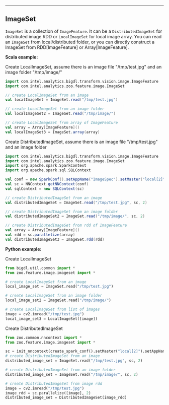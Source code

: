 ---
## **ImageSet**
`ImageSet` is a collection of `ImageFeature`.
It can be a `DistributedImageSet` for distributed image RDD or
 `LocalImageSet` for local image array.
You can read an `ImageSet` from local/distributed folder,
or you can directly construct a ImageSet from RDD[ImageFeature] or Array[ImageFeature].

**Scala example:**

Create LocalImageSet, assume there is an image file "/tmp/test.jpg"
and an image folder "/tmp/image/"

```scala
import com.intel.analytics.bigdl.transform.vision.image.ImageFeature
import com.intel.analytics.zoo.feature.image.ImageSet

// create LocalImageSet from an image
val localImageSet = ImageSet.read("/tmp/test.jpg")

// create LocalImageSet from an image folder
val localImageSet2 = ImageSet.read("/tmp/image/")

// create LocalImageSet from array of ImageFeature
val array = Array[ImageFeature]()
val localImageSet3 = ImageSet.array(array)
```
Create DistributedImageSet, assume there is an image file "/tmp/test.jpg"
and an image folder

```scala
import com.intel.analytics.bigdl.transform.vision.image.ImageFeature
import com.intel.analytics.zoo.feature.image.ImageSet
import org.apache.spark.SparkContext
import org.apache.spark.sql.SQLContext

val conf = new SparkConf().setAppName("ImageSpec").setMaster("local[2]")
val sc = NNContext.getNNContext(conf)
val sqlContext = new SQLContext(sc)

// create DistributedImageSet from an image
val distributedImageSet = ImageSet.read("/tmp/test.jpg", sc, 2)

// create DistributedImageSet from an image folder
val distributedImageSet2 = ImageSet.read("/tmp/image/", sc, 2)

// create DistributedImageSet from rdd of ImageFeature
val array = Array[ImageFeature]()
val rdd = sc.parallelize(array)
val distributedImageSet3 = ImageSet.rdd(rdd)
```

**Python example:**

Create LocalImageSet

```python
from bigdl.util.common import *
from zoo.feature.image.imageset import *

# create LocalImageSet from an image
local_image_set = ImageSet.read("/tmp/test.jpg")

# create LocalImageSet from an image folder
local_image_set2 = ImageSet.read("/tmp/image/")

# create LocalImageSet from list of images
image = cv2.imread("/tmp/test.jpg")
local_image_set3 = LocalImageSet([image])
```

Create DistributedImageSet

```python
from zoo.common.nncontext import *
from zoo.feature.image.imageset import *

sc = init_nncontext(create_spark_conf().setMaster("local[2]").setAppName("test image"))
# create DistributedImageSet from an image
distributed_image_set = ImageSet.read("/tmp/test.jpg", sc, 2)

# create DistributedImageSet from an image folder
distributed_image_set = ImageSet.read("/tmp/image/", sc, 2)

# create DistributedImageSet from image rdd
image = cv2.imread("/tmp/test.jpg")
image_rdd = sc.parallelize([image], 2)
distributed_image_set = DistributedImageSet(image_rdd)
```